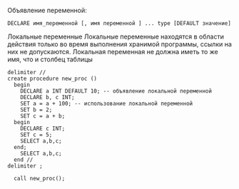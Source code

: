 Объявление переменной: 
```
DECLARE имя_переменной [, имя переменной ] ... type [DEFAULT значение]
```
Локальные переменные
Локальные переменные находятся в области действия только во время выполнения хранимой программы, ссылки на них не допускаются.
Локальная переменная не должна иметь то же имя, что и столбец таблицы

```
delimiter //
create procedure new_proc ()
  begin 
	DECLARE a INT DEFAULT 10; -- объявление локальной переменной
	DECLARE b, c INT;
	SET a = a + 100; -- использование локальной переменной
	SET b = 2;
	SET c = a + b;
  begin
	DECLARE c INT;
	SET c = 5;
	SELECT a,b,c;
  end;
	SELECT a,b,c;
  end //
delimiter ;

  call new_proc();
```